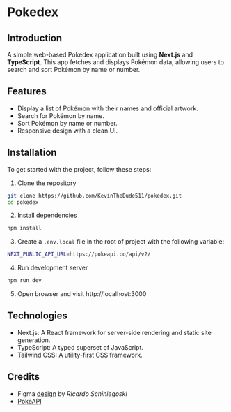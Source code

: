 # Pokedex
## Introduction
A simple web-based Pokedex application built using **Next.js** and **TypeScript**. This app fetches and displays Pokémon data, allowing users to search and sort Pokémon by name or number.

## Features
- Display a list of Pokémon with their names and official artwork.
- Search for Pokémon by name.
- Sort Pokémon by name or number.
- Responsive design with a clean UI.

## Installation
To get started with the project, follow these steps:
1. Clone the repository
```bash
git clone https://github.com/KevinTheDude511/pokedex.git
cd pokedex
```
2. Install dependencies
```bash
npm install
```
3. Create a `.env.local` file in the root of project with the following variable:
```bash
NEXT_PUBLIC_API_URL=https://pokeapi.co/api/v2/
```
4. Run development server
```bash
npm run dev
```
5. Open browser and visit http://localhost:3000

## Technologies
- Next.js: A React framework for server-side rendering and static site generation.
- TypeScript: A typed superset of JavaScript.
- Tailwind CSS: A utility-first CSS framework.

## Credits
- Figma [design](https://www.figma.com/design/W4s5vYmclDWjqnixjcHbtD/Pok%C3%A9dex-(Community)) by *Ricardo Schiniegoski*
- [PokeAPI](https://pokeapi.co/)